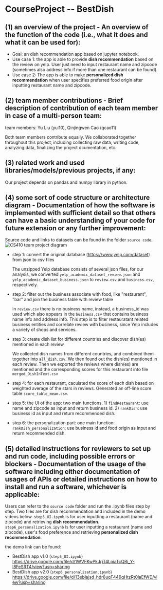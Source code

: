 # CourseProject -- BestDish

## (1) an overview of the project - An overview of the function of the code (i.e., what it does and what it can be used for):
+ Goal: an dish recommendation app based on jupyter notebook. 
+ Use case 1: the app is able to provide **dish recommendation** based on the review on yelp. User just need to input restaurant name and zipcode (sometimes also address info if more than one restaurant can be found).
+ Use case 2: The app is able to make **personalized dish recommendation** when user specifies preferred food origin after inputting restaurant name and zipcode. 

## (2) team member contributions - Brief description of contribution of each team member in case of a multi-person team: 
team members: Yu Liu (yul10), Qinjingwen Cao (qcao11)

Both team members contribute equally. We collaborated together throughout this project, including collecting raw data, writing code, analyzing data, finalizing the project dcumentation, etc. 

## (3) related work and used libraries/models/previous projects, if any: 
Our project depends on pandas and numpy library in python.

## (4) some sort of code structure or architecture diagram - Documentation of how the software is implemented with sufficient detail so that others can have a basic understanding of your code for future extension or any further improvement: 
Source code and links to datasets can be found in the folder `source code`.
![CS410 team project diagram](https://user-images.githubusercontent.com/43865938/206522980-36005e44-2290-4de1-8f33-b939369d4525.jpg)

+ step 1: convert the original database (https://www.yelp.com/dataset) from json to csv files

    The unzipped Yelp database consists of several json files, for our analysis, we converted `yelp_academic_dataset_review.json` and `yelp_academic_dataset_business.json` to `review.csv` and `business.csv`, respectively. 
+ step 2: filter out the business associate with food, like "restaurant", "bar" and join the business table with review table

    In `review.csv` there is no business name, instead, a business_id was used which also appears in the `business.csv` that contains business name info and address info. This step is to filter restauratant related business entities and correlate review with business, since Yelp includes a variety of shops and services.  
+ step 3: create dish list for different countries and discover dish(es) mentioned in each review

    We collected dish names from different countries, and combined them together into `all_dish.csv`. We then found out the dish(es) mentioned in each review. Then we exported the reviews where dish(es) are mentioned and the corresponding scores for this restaurant into file `merged_DishInText.csv` 
+ step 4: for each restaurant, caculated the score of each dish based on weighted average of the stars in reviews. Generated an off-line score table `score_table_mean.csv`.
+ step 5: the UI of the app: two main functions. 1) `findRestaurant`: use name and zipcode as input and return business id. 2) `rankDish`: use business id as input and return recommended dish.
+ step 6: the personalization part: one main function: `rankDish_personalization`: use business id and food origin as input and return recommended dish.

## (5) detailed instructions for reviewers to set up and run code, including possible errors or blockers - Documentation of the usage of the software including either documentation of usages of APIs or detailed instructions on how to install and run a software, whichever is applicable:
Users can refer to the `source code` folder and run the .ipynb files step by step. Two files are for dish recommendation and included in the demo videos below. `step5_UI.ipynb` is for user inputting a restaurant (name and zipcode) and retrieving **dish recommendation**. `step6_personalization.ipynb` is for user inputting a restaurant (name and zipcode), user's food preference and retrieving **personalized dish recommendation**.

the demo link can be found:
+ BestDish app v1.0 (`step5_UI.ipynb`) https://drive.google.com/file/d/1WVFKwPkJrjT4LpiaTcQBi_Y-l8FeSRT4/view?usp=sharing
+ BestDish app v2.0 (`step6_personalization.ipynb`) https://drive.google.com/file/d/13ebIajsd_hdr8uqF449qHtzRt0laEfWD/view?usp=sharing



